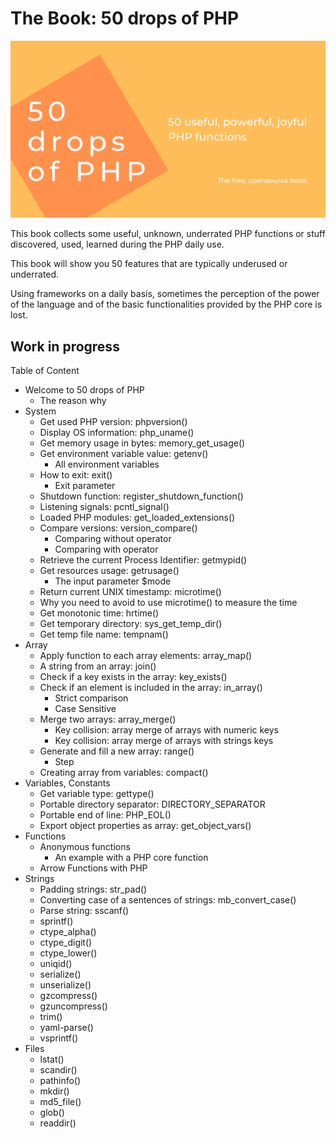# The Book: 50 drops of PHP

![50 drops of PHP book](assets/social_cover-50-drops-of-php-book.png)

 This book collects some useful, unknown, underrated PHP functions or stuff discovered, used, learned during the PHP daily use.

This book will show you 50 features that are typically underused or underrated.

Using frameworks on a daily basis, sometimes the perception of the power of the language and of the basic functionalities provided by the PHP core is lost.

## Work in progress

Table of Content

- Welcome to 50 drops of PHP
    - The reason why
- System
    - Get used PHP version: phpversion()
    - Display OS information: php_uname()
    - Get memory usage in bytes: memory_get_usage()
    - Get environment variable value: getenv()
        - All environment variables
    - How to exit: exit()
        - Exit parameter
    - Shutdown function: register_shutdown_function()
    - Listening signals: pcntl_signal()
    - Loaded PHP modules: get_loaded_extensions()
    - Compare versions: version_compare()
        - Comparing without operator
        - Comparing with operator
    - Retrieve the current Process Identifier: getmypid()
    - Get resources usage: getrusage()
        - The input parameter $mode
    - Return current UNIX timestamp: microtime()
    - Why you need to avoid to use microtime() to measure the time
    - Get monotonic time: hrtime()
    - Get temporary directory: sys_get_temp_dir()
    - Get temp file name: tempnam()
- Array
    - Apply function to each array elements: array_map()
    - A string from an array:  join()
    - Check if a key exists in the array:  key_exists()
    - Check if an element is included in the array:  in_array()
        - Strict comparison
        - Case Sensitive
    - Merge two arrays: array_merge()
        - Key collision: array merge of arrays with numeric keys
        - Key collision: array merge of arrays with strings keys
    - Generate and fill a new array: range()
        - Step
    - Creating array from variables: compact()
- Variables, Constants
    - Get variable type: gettype()
    - Portable directory separator: DIRECTORY_SEPARATOR
    - Portable end of line: PHP_EOL()
    - Export object properties as array: get_object_vars()
- Functions
    - Anonymous functions
        - An example with a PHP core function
    - Arrow Functions with PHP
- Strings
    - Padding strings: str_pad()
    - Converting case of a sentences of strings: mb_convert_case()
    - Parse string: sscanf()
    - sprintf()
    - ctype_alpha()
    - ctype_digit()
    - ctype_lower()
    - uniqid()
    - serialize()
    - unserialize()
    - gzcompress()
    - gzuncompress()
    - trim()
    - yaml-parse()
    - vsprintf()
- Files
    - lstat()
    - scandir()
    - pathinfo()
    - mkdir()
    - md5_file()
    - glob()
    - readdir()